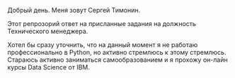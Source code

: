 Добрый день.
Меня зовут Сергей Тимонин.

Этот репрозорий ответ на присланные задания на должность Технического менеджера.

Хотел бы сразу уточнить, что на данный момент я не работаю профессионально в Python, но активно стремлюсь к этому стремлюсь.
Стараюсь активно заниматься самообразованием и я прохожу он-лайн курсы Data Science от IBM.

